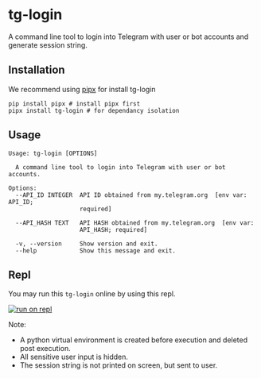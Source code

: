 # tg-login

A command line tool to login into Telegram with user or bot accounts and generate session string.

## Installation

We recommend using [pipx](https://github.com/pypa/pipx) for install tg-login

```shell
pip install pipx # install pipx first
pipx install tg-login # for dependancy isolation
```

## Usage

```shell
Usage: tg-login [OPTIONS]

  A command line tool to login into Telegram with user or bot accounts.

Options:
  --API_ID INTEGER  API ID obtained from my.telegram.org  [env var: API_ID;
                    required]

  --API_HASH TEXT   API HASH obtained from my.telegram.org  [env var:
                    API_HASH; required]

  -v, --version     Show version and exit.
  --help            Show this message and exit.
```

## Repl

You may run this `tg-login` online by using this repl.

[![run on repl](https://docs.replit.com/images/repls/run-on-replit.svg)](https://replit.com/@aahnik/tg-login)

Note:

- A python virtual environment is created before execution and deleted post execution.
- All sensitive user input is hidden.
- The session string is not printed on screen, but sent to user.
